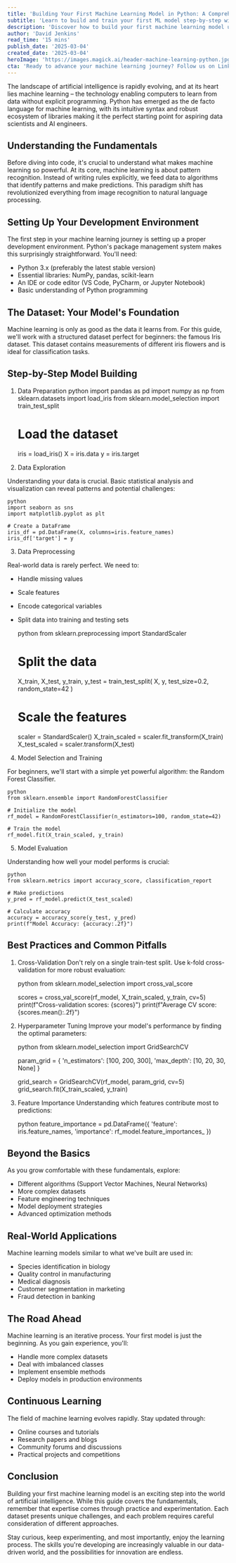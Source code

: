 ```yaml
---
title: 'Building Your First Machine Learning Model in Python: A Comprehensive Guide for Beginners'
subtitle: 'Learn to build and train your first ML model step-by-step with Python'
description: 'Discover how to build your first machine learning model using Python in this comprehensive guide. Learn about data preparation, model training, evaluation, and best practices for beginners. Get hands-on experience with the popular Iris dataset while mastering essential concepts in machine learning.'
author: 'David Jenkins'
read_time: '15 mins'
publish_date: '2025-03-04'
created_date: '2025-03-04'
heroImage: 'https://images.magick.ai/header-machine-learning-python.jpg'
cta: 'Ready to advance your machine learning journey? Follow us on LinkedIn for daily insights, tutorials, and the latest developments in AI and machine learning. Join our community of data scientists and developers!'
---
```


The landscape of artificial intelligence is rapidly evolving, and at its heart lies machine learning – the technology enabling computers to learn from data without explicit programming. Python has emerged as the de facto language for machine learning, with its intuitive syntax and robust ecosystem of libraries making it the perfect starting point for aspiring data scientists and AI engineers.

## Understanding the Fundamentals

Before diving into code, it's crucial to understand what makes machine learning so powerful. At its core, machine learning is about pattern recognition. Instead of writing rules explicitly, we feed data to algorithms that identify patterns and make predictions. This paradigm shift has revolutionized everything from image recognition to natural language processing.

## Setting Up Your Development Environment

The first step in your machine learning journey is setting up a proper development environment. Python's package management system makes this surprisingly straightforward. You'll need:

- Python 3.x (preferably the latest stable version)
- Essential libraries: NumPy, pandas, scikit-learn 
- An IDE or code editor (VS Code, PyCharm, or Jupyter Notebook)
- Basic understanding of Python programming

## The Dataset: Your Model's Foundation

Machine learning is only as good as the data it learns from. For this guide, we'll work with a structured dataset perfect for beginners: the famous Iris dataset. This dataset contains measurements of different iris flowers and is ideal for classification tasks.

## Step-by-Step Model Building

1. Data Preparation
    python
    import pandas as pd
    import numpy as np
    from sklearn.datasets import load_iris
    from sklearn.model_selection import train_test_split

    # Load the dataset
    iris = load_iris()
    X = iris.data
    y = iris.target
    

2. Data Exploration

Understanding your data is crucial. Basic statistical analysis and visualization can reveal patterns and potential challenges:

    python
    import seaborn as sns
    import matplotlib.pyplot as plt

    # Create a DataFrame
    iris_df = pd.DataFrame(X, columns=iris.feature_names)
    iris_df['target'] = y
    

3. Data Preprocessing

Real-world data is rarely perfect. We need to:

- Handle missing values
- Scale features
- Encode categorical variables
- Split data into training and testing sets

    python
    from sklearn.preprocessing import StandardScaler

    # Split the data
    X_train, X_test, y_train, y_test = train_test_split(
        X, y, test_size=0.2, random_state=42
    )

    # Scale the features
    scaler = StandardScaler()
    X_train_scaled = scaler.fit_transform(X_train)
    X_test_scaled = scaler.transform(X_test)
    

4. Model Selection and Training

For beginners, we'll start with a simple yet powerful algorithm: the Random Forest Classifier.

    python
    from sklearn.ensemble import RandomForestClassifier

    # Initialize the model
    rf_model = RandomForestClassifier(n_estimators=100, random_state=42)

    # Train the model
    rf_model.fit(X_train_scaled, y_train)
    

5. Model Evaluation

Understanding how well your model performs is crucial:

    python
    from sklearn.metrics import accuracy_score, classification_report

    # Make predictions
    y_pred = rf_model.predict(X_test_scaled)

    # Calculate accuracy
    accuracy = accuracy_score(y_test, y_pred)
    print(f"Model Accuracy: {accuracy:.2f}")
    

## Best Practices and Common Pitfalls

1. Cross-Validation
   Don't rely on a single train-test split. Use k-fold cross-validation for more robust evaluation:

    python
    from sklearn.model_selection import cross_val_score

    scores = cross_val_score(rf_model, X_train_scaled, y_train, cv=5)
    print(f"Cross-validation scores: {scores}")
    print(f"Average CV score: {scores.mean():.2f}")
    

2. Hyperparameter Tuning
   Improve your model's performance by finding the optimal parameters:

    python
    from sklearn.model_selection import GridSearchCV

    param_grid = {
        'n_estimators': [100, 200, 300],
        'max_depth': [10, 20, 30, None]
    }

    grid_search = GridSearchCV(rf_model, param_grid, cv=5)
    grid_search.fit(X_train_scaled, y_train)
    

3. Feature Importance
   Understanding which features contribute most to predictions:

    python
    feature_importance = pd.DataFrame({
        'feature': iris.feature_names,
        'importance': rf_model.feature_importances_
    })
    

## Beyond the Basics

As you grow comfortable with these fundamentals, explore:

- Different algorithms (Support Vector Machines, Neural Networks)
- More complex datasets
- Feature engineering techniques
- Model deployment strategies
- Advanced optimization methods

## Real-World Applications

Machine learning models similar to what we've built are used in:

- Species identification in biology
- Quality control in manufacturing
- Medical diagnosis
- Customer segmentation in marketing
- Fraud detection in banking

## The Road Ahead

Machine learning is an iterative process. Your first model is just the beginning. As you gain experience, you'll:

- Handle more complex datasets
- Deal with imbalanced classes
- Implement ensemble methods
- Deploy models in production environments

## Continuous Learning

The field of machine learning evolves rapidly. Stay updated through:

- Online courses and tutorials
- Research papers and blogs
- Community forums and discussions
- Practical projects and competitions

## Conclusion

Building your first machine learning model is an exciting step into the world of artificial intelligence. While this guide covers the fundamentals, remember that expertise comes through practice and experimentation. Each dataset presents unique challenges, and each problem requires careful consideration of different approaches.

Stay curious, keep experimenting, and most importantly, enjoy the learning process. The skills you're developing are increasingly valuable in our data-driven world, and the possibilities for innovation are endless.